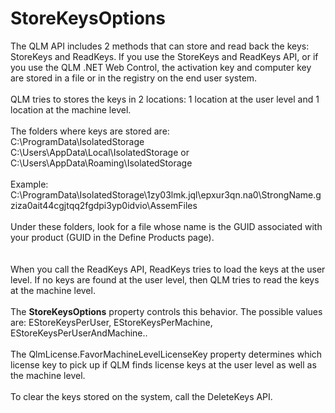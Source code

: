 # StoreKeysOptions

The QLM API includes 2 methods that can store and read back the keys: StoreKeys and ReadKeys. If you use the StoreKeys and ReadKeys API, or if you use the QLM .NET Web Control, the activation key and computer key are stored in a file or in the registry on the end user system.\
\
QLM tries to stores the keys in 2 locations: 1 location at the user level and 1 location at the machine level.\
\
The folders where keys are stored are: \
&#x20;   C:\ProgramData\IsolatedStorage\
&#x20;   C:\Users\AppData\Local\IsolatedStorage or C:\Users\AppData\Roaming\IsolatedStorage\
\
Example:\
&#x20; C:\ProgramData\IsolatedStorage\1zy03lmk.jql\epxur3qn.na0\StrongName.gziza0ait44cgjtqq2fgdpi3yp0idvio\AssemFiles\
\
Under these folders, look for a file whose name is the GUID associated with your product (GUID in the Define Products page).\
\
\
When you call the ReadKeys API, ReadKeys tries to load the keys at the user level. If no keys are found at the user level, then QLM tries to read the keys at the machine level.\
\
The **StoreKeysOptions** property controls this behavior. The possible values are: EStoreKeysPerUser, EStoreKeysPerMachine, EStoreKeysPerUserAndMachine..\
\
The QlmLicense.FavorMachineLevelLicenseKey property determines which license key to pick up if QLM finds license keys at the user level as well as the machine level.\
\
To clear the keys stored on the system, call the DeleteKeys API.
